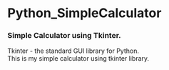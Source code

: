 # Python_SimpleCalculator
### Simple Calculator using Tkinter. <br>
Tkinter - the standard GUI library for Python. <br>
This is my simple calculator using tkinter library. <br>
